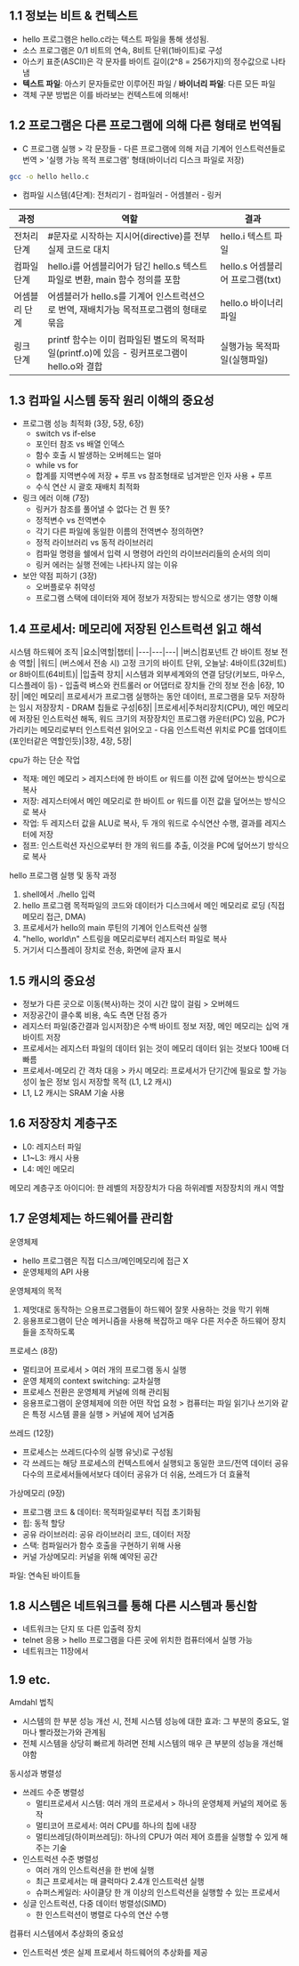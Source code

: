## 1.1 정보는 비트 & 컨텍스트
- hello 프로그램은 hello.c라는 텍스트 파일을 통해 생성됨.
- 소스 프로그램은  0/1 비트의 연속, 8비트 단위(1바이트)로 구성
- 아스키 표준(ASCII)은 각 문자를 바이트 길이(2^8 = 256가지)의 정수값으로 나타냄
- **텍스트 파일**: 아스키 문자들로만 이루어진 파일 / **바이너리 파일**: 다른 모든 파일
- 객체 구분 방법은 이를 바라보는 컨텍스트에 의해서!

## 1.2 프로그램은 다른 프로그램에 의해 다른 형태로 번역됨
- C 프로그램 실행 > 각 문장들 - 다른 프로그램에 의해 저급 기계어 인스트럭션들로 번역 > '실행 가능 목적 프로그램' 형태(바이너리 디스크 파일로 저장)
```bash
gcc -o hello hello.c
```
- 컴파일 시스템(4단계): 전처리기 - 컴파일러 - 어셈블러 - 링커

| 과정 | 역할 | 결과 |
|---|----|-----|
|전처리 단계 | #문자로 시작하는 지시어(directive)를 전부 실제 코드로 대치 |hello.i 텍스트 파일|
|컴파일 단계 | hello.i를 어셈블리어가 담긴 hello.s 텍스트파일로 변환, main 함수 정의를 포함 | hello.s 어셈블리어 프로그램(txt) |
|어셈블리 단계 | 어셈블러가 hello.s를 기계어 인스트럭션으로 번역, 재배치가능 목적프로그램의 형태로 묶음 | hello.o 바이너리 파일 |
|링크 단계| printf 함수는 이미 컴파일된 별도의 목적파일(printf.o)에 있음 - 링커프로그램이 hello.o와 결합 | 실행가능 목적파일(실행파일) |

## 1.3 컴파일 시스템 동작 원리 이해의 중요성
- 프로그램 성능 최적화 (3장, 5장, 6장)
  - switch vs if-else
  - 포인터 참조 vs 배열 인덱스
  - 함수 호출 시 발생하는 오버헤드는 얼마
  - while vs for
  - 합계를 지역변수에 저장 + 루프 vs 참조형태로 넘겨받은 인자 사용 + 루프
  - 수식 연산 시 괄호 재배치 최적화
- 링크 에러 이해 (7장)
  - 링커가 참조를 풀어낼 수 없다는 건 뭔 뜻?
  - 정적변수 vs 전역변수
  - 각기 다른 파일에 동일한 이름의 전역변수 정의하면?
  - 정적 라이브러리 vs 동적 라이브러리
  - 컴파일 명령을 쉘에서 입력 시 명령어 라인의 라이브러리들의 순서의 의미
  - 링커 에러는 실행 전에는 나타나지 않는 이유
- 보안 약점 피하기 (3장)
  - 오버플로우 취약성
  - 프로그램 스택에 데이터와 제어 정보가 저장되는 방식으로 생기는 영향 이해

## 1.4 프로세서: 메모리에 저장된 인스트럭션 읽고 해석
시스템 하드웨어 조직
|요소|역할|챕터|
|---|---|---|
|버스|컴포넌트 간 바이트 정보 전송 역할|
|워드| (버스에서 전송 시) 고정 크기의 바이트 단위, 오늘날: 4바이트(32비트) or 8바이트(64비트)|
|입출력 장치| 시스템과 외부세계와의 연결 담당(키보드, 마우스, 디스플레이 등) - 입출력 벼스와 컨트롤러 or 어댑터로 장치들 간의 정보 전송 |6장, 10장|
|메인 메모리| 프로세서가 프로그램 실행하는 동안 데이터, 프로그램을 모두 저장하는 임시 저장장치 - DRAM 칩들로 구성|6장|
|프로세서|주처리장치(CPU), 메인 메모리에 저장된 인스트럭션 해독, 워드 크기의 저장장치인 프로그램 카운터(PC) 있음, PC가 가리키는 메모리로부터 인스트럭션 읽어오고 - 다음 인스트럭션 위치로 PC를 업데이트(포인터같은 역할인듯)|3장, 4장, 5장|


cpu가 하는 단순 작업
- 적재: 메인 메모리 > 레지스터에 한 바이트 or 워드를 이전 값에 덮어쓰는 방식으로 복사
- 저장: 레지스터에서 메인 메모리로 한 바이트 or 워드를 이전  값을 덮어쓰는 방식으로 복사
- 작업: 두 레지스터 값을 ALU로 복사, 두 개의 워드로 수식연산 수행, 결과를 레지스터에 저장
- 점프: 인스트럭션 자신으로부터 한 개의 워드를 추출, 이것을 PC에 덮어쓰기 방식으로 복사

hello 프로그램 실행 및 동작 과정
1. shell에서 ./hello 입력
2. hello 프로그램 목적파일의 코드와 데이터가 디스크에서 메인 메모리로 로딩 (직접 메모리 접근, DMA)
3. 프로세서가 hello의 main 루틴의 기계어 인스트럭션 실행
4. "hello, world\n" 스트링을 메모리로부터 레지스터 파일로 복사
5. 거기서 디스플레이 장치로 전송, 화면에 글자 표시

## 1.5 캐시의 중요성
- 정보가 다른 곳으로 이동(복사)하는 것이 시간 많이 걸림 > 오버헤드
- 저장공간이 클수록 비용, 속도 측면 단점 증가
- 레지스터 파일(중간결과 임시저장)은 수백 바이트 정보 저장, 메인 메모리는 십억 개 바이트 저장
- 프로세서는 레지스터 파일의 데이터 읽는 것이 메모리 데이터 읽는 것보다 100배 더 빠름
- 프로세서-메모리 간 격차 대응 > 카시 메모리: 프로세서가 단기간에 필요로 할 가능성이 높은 정보 임시 저장할 목적 (L1, L2 캐시)
- L1, L2 캐시는 SRAM 기술 사용

## 1.6 저장장치 계층구조
- L0: 레지스터 파일
- L1~L3: 캐시 사용
- L4: 메인 메모리

메모리 계층구조 아이디어: 한 레벨의 저장장치가 다음 하위레벨 저장장치의 캐시 역할

## 1.7 운영체제는 하드웨어를 관리함
운영체제
- hello 프로그램은 직접 디스크/메인메모리에 접근 X
- 운영체제의 API 사용

운영체제의 목적
1. 제멋대로 동작하는 으용프로그램들이 하드웨어 잘못 사용하는 것을 막기 위해
2. 응용프로그램이 단순 메커니즘을 사용해 복잡하고 매우 다른 저수준 하드웨어 장치들을 조작하도록

프로세스 (8장)
- 멀티코어 프로세서 > 여러 개의 프로그램 동시 실행
- 운영 체제의 context switching: 교차실행
- 프로세스 전환은 운영체제 커널에 의해 관리됨
- 응용프로그램이 운영체제에 의한 어떤 작업 요청 > 컴퓨터는 파일 읽기나 쓰기와 같은 특정 시스템 콜을 실행 > 커널에 제어 넘겨줌

쓰레드 (12장)
- 프로세스는 쓰레드(다수의 실행 유닛)로 구성됨
- 각 쓰레드는 해당 프로세스의 컨텍스트에서 실행되고 동일한 코드/전역 데이터 공유
다수의 프로세서들에서보다 데이터 공유가 더 쉬움, 쓰레드가 더 효율적

가상메모리 (9장)
- 프로그램 코드 & 데이터: 목적파일로부터 직접 초기화됨
- 힙: 동적 할당
- 공유 라이브러리: 공유 라이브러리 코드, 데이터 저장
- 스택: 컴파일러가 함수 호출을 구현하기 위해 사용
- 커널 가상메모리: 커널을 위해 예약된 공간

파일: 연속된 바이트들

## 1.8 시스템은 네트워크를 통해 다른 시스템과 통신함
- 네트워크는 단지 또 다른 입출력 장치
- telnet 응용 > hello 프로그램을 다른 곳에 위치한 컴퓨터에서 실행 가능
- 네트워크는 11장에서

## 1.9 etc.
Amdahl 법칙
- 시스템의 한 부분 성능 개선 시, 전체 시스템 성능에 대한 효과: 그 부분의 중요도, 얼마나 빨라졌는가와 관계됨
- 전체 시스템을 상당히 빠르게 하려면 전체 시스템의 매우 큰 부분의 성능을 개선해야함

동시성과 병렬성
- 쓰레드 수준 병렬성
  - 멀티프로세서 시스템: 여러 개의 프로세서 > 하나의 운영체제 커널의 제어로 동작
  - 멀티코어 프로세서: 여러 CPU를 하나의 칩에 내장
  - 멀티쓰레딩(하이퍼쓰레딩): 하나의 CPU가 여러 제어 흐름을 실행할 수 있게 해주는 기술
- 인스트럭션 수준 병렬성
  - 여러 개의 인스트럭션을 한 번에 실행
  - 최근 프로세서는 매 클럭마다 2.4개 인스트럭션 실행
  - 슈퍼스케일러: 사이클당 한 개 이상의 인스트럭션을 실행할 수 있는 프로세서
- 싱글 인스트럭션, 다중 데이터 벙렬성(SIMD)
  - 한 인스트럭션이 병렬로 다수의 연산 수행

컴퓨터 시스템에서 추상화의 중요성
- 인스트럭션 셋은 실제 프로세서 하드웨어의 추상화를 제공
